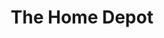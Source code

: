 ---
title: "The Home Depot"
url: /greenville/the-home-depot-south-pleasantburg-drive/
shop: doityourself
---